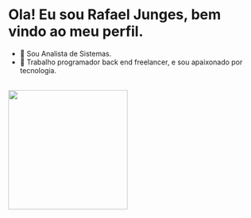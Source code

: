 # Ola! Eu sou Rafael Junges, bem vindo ao meu perfil.

- 🌱 Sou Analista de Sistemas.
- 🔭 Trabalho programador back end freelancer, e sou apaixonado por tecnologia.

</br>
<div>
  <a href="https://github.com/Rafa86X">
  <img height="240em" src="https://github-readme-stats.vercel.app/api/top-langs/?username=Rafa86X&layout=compact&langs_count=16&theme=/">
</div>



